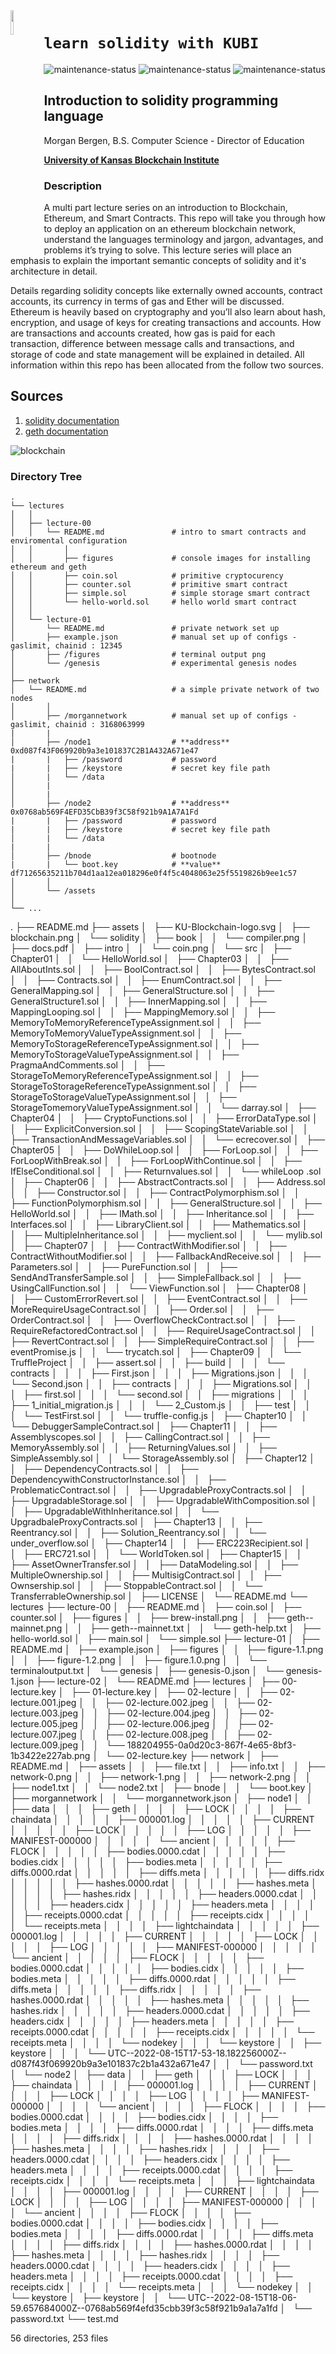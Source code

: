 <img align="left" width=10% src="/assets/KU-Blockchain-logo.svg">

# `learn solidity with KUBI`
![maintenance-status](https://img.shields.io/badge/maintenance-experimental-blue.svg)
![maintenance-status](https://img.shields.io/badge/maintenance-passively--maintained-yellowgreen.svg)
![maintenance-status](https://img.shields.io/badge/maintenance-looking--for--maintainer-orange.svg)

## Introduction to solidity programming language

Morgan Bergen, B.S. Computer Science - Director of Education

[ **University of Kansas Blockchain Institute** ](https://kublockchain.com)

### Description

A multi part lecture series on an introduction to Blockchain, Ethereum, and Smart Contracts. This repo will take you through how to deploy an application on an ethereum blockchain network, understand the languages terminology and jargon, advantages, and problems it’s trying to solve. This lecture series will place an emphasis to explain the important semantic concepts of solidity and it's architecture in detail.

Details regarding solidity concepts like externally owned accounts, contract accounts, its currency in terms of gas and Ether will be discussed. Ethereum is heavily based on cryptography and you’ll also learn about hash, encryption, and usage of keys for creating transactions and accounts. How are transactions and accounts created, how gas is paid for each transaction, difference between message calls and transactions, and storage of code and state management will be explained in detailed.  All information within this repo has been allocated from the follow two sources.

## Sources
1.  [solidity documentation](https://docs.soliditylang.org/_/downloads/en/latest/pdf/)
2.  [geth documentation](https://github.com/ethereum/go-ethereum)

![blockchain](https://user-images.githubusercontent.com/65584733/188204955-0a0d20c3-867f-4e65-8bf3-1b3422e227ab.png)

### Directory Tree

```
.
└── lectures                      
│   │
│   ├── lecture-00
│   │   └── README.md               # intro to smart contracts and enviromental configuration
│   │       │
│   │       ├── figures             # console images for installing ethereum and geth
│   │       ├── coin.sol            # primitive cryptocurency
│   │       ├── counter.sol         # primitive smart contract
│   │       ├── simple.sol          # simple storage smart contract
│   │       └── hello-world.sol     # hello world smart contract
│   │
│   └── lecture-01
│       └── README.md               # private network set up
│       ├── example.json            # manual set up of configs - gaslimit, chainid : 12345
│       ├── /figures                # terminal output png
│       └── /genesis                # experimental genesis nodes
│
├── network
│   └── README.md                   # a simple private network of two nodes
│       │
│       ├── /morgannetwork          # manual set up of configs - gaslimit, chainid : 3168063999
|       |
│       ├── /node1                  # **address** 0xd087f43F069920b9a3e101837C2B1A432A671e47
|       |   ├── /password           # password
|       |   ├── /keystore           # secret key file path
│       |   └── /data              
│       |
│       |
│       ├── /node2                  # **address** 0x0768ab569F4EFD35CbB39f3C58f921b9A1A7A1Fd
|       |   ├── /password           # password
|       |   ├── /keystore           # secret key file path
│       |   └── /data              
|       |
│       ├── /bnode                  # bootnode 
|       |   └── boot.key            # **value** df71265635211b704d1aa12ea018296e0f4f5c4048063e25f5519826b9ee1c57
│       │
│       └── /assets                 
│
└── ...
```


.
├── README.md
├── assets
│   ├── KU-Blockchain-logo.svg
│   ├── blockchain.png
│   └── solidity
│       ├── book
│       │   └── compiler.png
│       ├── docs.pdf
│       ├── intro
│       │   └── coin.png
│       └── src
│           ├── Chapter01
│           │   └── HelloWorld.sol
│           ├── Chapter03
│           │   ├── AllAboutInts.sol
│           │   ├── BoolContract.sol
│           │   ├── BytesContract.sol
│           │   ├── Contracts.sol
│           │   ├── EnumContract.sol
│           │   ├── GeneralMapping.sol
│           │   ├── GeneralStructure.sol
│           │   ├── GeneralStructure1.sol
│           │   ├── InnerMapping.sol
│           │   ├── MappingLooping.sol
│           │   ├── MappingMemory.sol
│           │   ├── MemoryToMemoryReferenceTypeAssignment.sol
│           │   ├── MemoryToMemoryValueTypeAssignment.sol
│           │   ├── MemoryToStorageReferenceTypeAssignment.sol
│           │   ├── MemoryToStorageValueTypeAssignment.sol
│           │   ├── PragmaAndComments.sol
│           │   ├── StorageToMemoryReferenceTypeAssignment.sol
│           │   ├── StorageToStorageReferenceTypeAssignment.sol
│           │   ├── StorageToStorageValueTypeAssignment.sol
│           │   ├── StorageTomemoryValueTypeAssignment.sol
│           │   └── darray.sol
│           ├── Chapter04
│           │   ├── CryptoFunctions.sol
│           │   ├── ErrorDataType.sol
│           │   ├── ExplicitConversion.sol
│           │   ├── ScopingStateVariable.sol
│           │   ├── TransactionAndMessageVariables.sol
│           │   └── ecrecover.sol
│           ├── Chapter05
│           │   ├── DoWhileLoop.sol
│           │   ├── ForLoop.sol
│           │   ├── ForLoopWithBreak.sol
│           │   ├── ForLoopWithContinue.sol
│           │   ├── IfElseConditional.sol
│           │   ├── Returnvalues.sol
│           │   └── whileLoop .sol
│           ├── Chapter06
│           │   ├── AbstractContracts.sol
│           │   ├── Address.sol
│           │   ├── Constructor.sol
│           │   ├── ContractPolymorphism.sol
│           │   ├── FunctionPolymorphism.sol
│           │   ├── GeneralStructure.sol
│           │   ├── HelloWorld.sol
│           │   ├── IMath.sol
│           │   ├── Inheritance.sol
│           │   ├── Interfaces.sol
│           │   ├── LibraryClient.sol
│           │   ├── Mathematics.sol
│           │   ├── MultipleInheritance.sol
│           │   ├── myclient.sol
│           │   └── mylib.sol
│           ├── Chapter07
│           │   ├── ContractWithModifier.sol
│           │   ├── ContractWithoutModifier.sol
│           │   ├── FallbackAndReceive.sol
│           │   ├── Parameters.sol
│           │   ├── PureFunction.sol
│           │   ├── SendAndTransferSample.sol
│           │   ├── SimpleFallback.sol
│           │   ├── UsingCallFunction.sol
│           │   └── ViewFunction.sol
│           ├── Chapter08
│           │   ├── CustomErrorRevert.sol
│           │   ├── EventContract.sol
│           │   ├── MoreRequireUsageContract.sol
│           │   ├── Order.sol
│           │   ├── OrderContract.sol
│           │   ├── OverflowCheckContract.sol
│           │   ├── RequireRefactoredContract.sol
│           │   ├── RequireUsageContract.sol
│           │   ├── RevertContract.sol
│           │   ├── SimpleRequireContract.sol
│           │   ├── eventPromise.js
│           │   └── trycatch.sol
│           ├── Chapter09
│           │   └── TruffleProject
│           │       ├── assert.sol
│           │       ├── build
│           │       │   └── contracts
│           │       │       ├── First.json
│           │       │       ├── Migrations.json
│           │       │       └── Second.json
│           │       ├── contracts
│           │       │   ├── Migrations.sol
│           │       │   ├── first.sol
│           │       │   └── second.sol
│           │       ├── migrations
│           │       │   ├── 1_initial_migration.js
│           │       │   └── 2_Custom.js
│           │       ├── test
│           │       │   └── TestFirst.sol
│           │       └── truffle-config.js
│           ├── Chapter10
│           │   └── DebuggerSampleContract.sol
│           ├── Chapter11
│           │   ├── Assemblyscopes.sol
│           │   ├── CallingContract.sol
│           │   ├── MemoryAssembly.sol
│           │   ├── ReturningValues.sol
│           │   ├── SimpleAssembly.sol
│           │   └── StorageAssembly.sol
│           ├── Chapter12
│           │   ├── DependencyContracts.sol
│           │   ├── DependencywithConstructorInstance.sol
│           │   ├── ProblematicContract.sol
│           │   ├── UpgradableProxyContracts.sol
│           │   ├── UpgradableStorage.sol
│           │   ├── UpgradableWithComposition.sol
│           │   ├── UpgradableWithInheritance.sol
│           │   └── UpgradbaleProxyContracts.sol
│           ├── Chapter13
│           │   ├── Reentrancy.sol
│           │   ├── Solution_Reentrancy.sol
│           │   └── under_overflow.sol
│           ├── Chapter14
│           │   ├── ERC223Recipient.sol
│           │   ├── ERC721.sol
│           │   └── WorldToken.sol
│           ├── Chapter15
│           │   ├── AssetOwnerTransfer.sol
│           │   ├── DataModeling.sol
│           │   ├── MultipleOwnership.sol
│           │   ├── MultisigContract.sol
│           │   ├── Ownsership.sol
│           │   ├── StoppableContract.sol
│           │   └── TransferrableOwnership.sol
│           ├── LICENSE
│           └── README.md
└── lectures
    ├── lecture-00
    │   ├── README.md
    │   ├── coin.sol
    │   ├── counter.sol
    │   ├── figures
    │   │   ├── brew-install.png
    │   │   ├── geth--mainnet.png
    │   │   ├── geth--mainnet.txt
    │   │   └── geth-help.txt
    │   ├── hello-world.sol
    │   ├── main.sol
    │   └── simple.sol
    ├── lecture-01
    │   ├── README.md
    │   ├── example.json
    │   ├── figures
    │   │   ├── figure-1.1.png
    │   │   ├── figure-1.2.png
    │   │   ├── figure.1.0.png
    │   │   └── terminaloutput.txt
    │   └── genesis
    │       ├── genesis-0.json
    │       └── genesis-1.json
    ├── lecture-02
    │   └── README.md
    ├── lectures
    │   ├── 00-lecture.key
    │   ├── 01-lecture.key
    │   ├── 02-lecture
    │   │   ├── 02-lecture.001.jpeg
    │   │   ├── 02-lecture.002.jpeg
    │   │   ├── 02-lecture.003.jpeg
    │   │   ├── 02-lecture.004.jpeg
    │   │   ├── 02-lecture.005.jpeg
    │   │   ├── 02-lecture.006.jpeg
    │   │   ├── 02-lecture.007.jpeg
    │   │   ├── 02-lecture.008.jpeg
    │   │   ├── 02-lecture.009.jpeg
    │   │   └── 188204955-0a0d20c3-867f-4e65-8bf3-1b3422e227ab.png
    │   └── 02-lecture.key
    ├── network
    │   ├── README.md
    │   ├── assets
    │   │   ├── file.txt
    │   │   ├── info.txt
    │   │   ├── network-0.png
    │   │   ├── network-1.png
    │   │   ├── network-2.png
    │   │   ├── node1.txt
    │   │   └── node2.txt
    │   ├── bnode
    │   │   └── boot.key
    │   ├── morgannetwork
    │   │   └── morgannetwork.json
    │   ├── node1
    │   │   ├── data
    │   │   │   ├── geth
    │   │   │   │   ├── LOCK
    │   │   │   │   ├── chaindata
    │   │   │   │   │   ├── 000001.log
    │   │   │   │   │   ├── CURRENT
    │   │   │   │   │   ├── LOCK
    │   │   │   │   │   ├── LOG
    │   │   │   │   │   ├── MANIFEST-000000
    │   │   │   │   │   └── ancient
    │   │   │   │   │       ├── FLOCK
    │   │   │   │   │       ├── bodies.0000.cdat
    │   │   │   │   │       ├── bodies.cidx
    │   │   │   │   │       ├── bodies.meta
    │   │   │   │   │       ├── diffs.0000.rdat
    │   │   │   │   │       ├── diffs.meta
    │   │   │   │   │       ├── diffs.ridx
    │   │   │   │   │       ├── hashes.0000.rdat
    │   │   │   │   │       ├── hashes.meta
    │   │   │   │   │       ├── hashes.ridx
    │   │   │   │   │       ├── headers.0000.cdat
    │   │   │   │   │       ├── headers.cidx
    │   │   │   │   │       ├── headers.meta
    │   │   │   │   │       ├── receipts.0000.cdat
    │   │   │   │   │       ├── receipts.cidx
    │   │   │   │   │       └── receipts.meta
    │   │   │   │   ├── lightchaindata
    │   │   │   │   │   ├── 000001.log
    │   │   │   │   │   ├── CURRENT
    │   │   │   │   │   ├── LOCK
    │   │   │   │   │   ├── LOG
    │   │   │   │   │   ├── MANIFEST-000000
    │   │   │   │   │   └── ancient
    │   │   │   │   │       ├── FLOCK
    │   │   │   │   │       ├── bodies.0000.cdat
    │   │   │   │   │       ├── bodies.cidx
    │   │   │   │   │       ├── bodies.meta
    │   │   │   │   │       ├── diffs.0000.rdat
    │   │   │   │   │       ├── diffs.meta
    │   │   │   │   │       ├── diffs.ridx
    │   │   │   │   │       ├── hashes.0000.rdat
    │   │   │   │   │       ├── hashes.meta
    │   │   │   │   │       ├── hashes.ridx
    │   │   │   │   │       ├── headers.0000.cdat
    │   │   │   │   │       ├── headers.cidx
    │   │   │   │   │       ├── headers.meta
    │   │   │   │   │       ├── receipts.0000.cdat
    │   │   │   │   │       ├── receipts.cidx
    │   │   │   │   │       └── receipts.meta
    │   │   │   │   └── nodekey
    │   │   │   └── keystore
    │   │   ├── keystore
    │   │   │   └── UTC--2022-08-15T17-53-18.182256000Z--d087f43f069920b9a3e101837c2b1a432a671e47
    │   │   └── password.txt
    │   └── node2
    │       ├── data
    │       │   ├── geth
    │       │   │   ├── LOCK
    │       │   │   ├── chaindata
    │       │   │   │   ├── 000001.log
    │       │   │   │   ├── CURRENT
    │       │   │   │   ├── LOCK
    │       │   │   │   ├── LOG
    │       │   │   │   ├── MANIFEST-000000
    │       │   │   │   └── ancient
    │       │   │   │       ├── FLOCK
    │       │   │   │       ├── bodies.0000.cdat
    │       │   │   │       ├── bodies.cidx
    │       │   │   │       ├── bodies.meta
    │       │   │   │       ├── diffs.0000.rdat
    │       │   │   │       ├── diffs.meta
    │       │   │   │       ├── diffs.ridx
    │       │   │   │       ├── hashes.0000.rdat
    │       │   │   │       ├── hashes.meta
    │       │   │   │       ├── hashes.ridx
    │       │   │   │       ├── headers.0000.cdat
    │       │   │   │       ├── headers.cidx
    │       │   │   │       ├── headers.meta
    │       │   │   │       ├── receipts.0000.cdat
    │       │   │   │       ├── receipts.cidx
    │       │   │   │       └── receipts.meta
    │       │   │   ├── lightchaindata
    │       │   │   │   ├── 000001.log
    │       │   │   │   ├── CURRENT
    │       │   │   │   ├── LOCK
    │       │   │   │   ├── LOG
    │       │   │   │   ├── MANIFEST-000000
    │       │   │   │   └── ancient
    │       │   │   │       ├── FLOCK
    │       │   │   │       ├── bodies.0000.cdat
    │       │   │   │       ├── bodies.cidx
    │       │   │   │       ├── bodies.meta
    │       │   │   │       ├── diffs.0000.rdat
    │       │   │   │       ├── diffs.meta
    │       │   │   │       ├── diffs.ridx
    │       │   │   │       ├── hashes.0000.rdat
    │       │   │   │       ├── hashes.meta
    │       │   │   │       ├── hashes.ridx
    │       │   │   │       ├── headers.0000.cdat
    │       │   │   │       ├── headers.cidx
    │       │   │   │       ├── headers.meta
    │       │   │   │       ├── receipts.0000.cdat
    │       │   │   │       ├── receipts.cidx
    │       │   │   │       └── receipts.meta
    │       │   │   └── nodekey
    │       │   └── keystore
    │       ├── keystore
    │       │   └── UTC--2022-08-15T18-06-59.657684000Z--0768ab569f4efd35cbb39f3c58f921b9a1a7a1fd
    │       └── password.txt
    └── test.md

56 directories, 253 files
